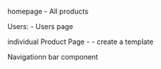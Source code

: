 homepage -
        All products
    
Users: 
        - Users page
  
individual Product Page - 
        - create a template
  


Navigationn bar component